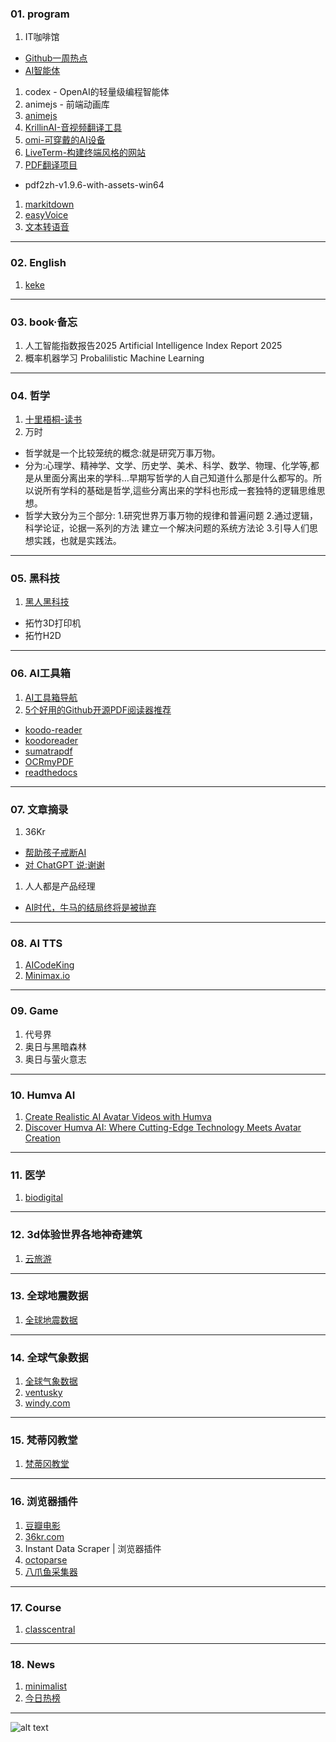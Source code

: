 ### 01. program
1. IT咖啡馆
  - [Github一周热点](https://v.douyin.com/Q5XXQWuH7WA/)
  - [AI智能体](https://v.douyin.com/TmVsqumVXA4/)
1. codex - OpenAI的轻量级编程智能体
1. animejs - 前端动画库
1. [animejs](https://animejs.com/)
1. [KrillinAI-音视频翻译工具](https://github.com/krillinai/KrillinAI)
1. [omi-可穿戴的AI设备](https://docs.oml.me)
1. [LiveTerm-构建终端风格的网站](https://github.com/Cveinnt/LiveTerm)
1. [PDF翻译项目](https://github.com/Byaidu/PDFMathTranslate/releases)
  - pdf2zh-v1.9.6-with-assets-win64
1. [markitdown](https://github.com/microsoft/markitdown)
1. [easyVoice](https://github.com/cosin2077/easyVoice)
1. [文本转语音](https://easyvoice.ioplus.tech/generate)
---
### 02. English
1. [keke](https://kekenet.com)
---
### 03. book·备忘
1. 人工智能指数报告2025 Artificial Intelligence Index Report 2025
1. 概率机器学习 Probalilistic Machine Learning
---
### 04. 哲学
1. [十里梧桐-读书](https://v.douyin.com/ev-Y_QsiMNU/)
1. 万时
  - 哲学就是一个比较笼统的概念:就是研究万事万物。
  - 分为:心理学、精神学、文学、历史学、美术、科学、数学、物理、化学等,都是从里面分离出来的学科…早期写哲学的人自己知道什么那是什么都写的。所以说所有学科的基础是哲学,這些分离出来的学科也形成一套独特的逻辑思维思想。
  - 哲学大致分为三个部分:
    1.研究世界万事万物的规律和普遍问题
    2.通过逻辑，科学论证，论据一系列的方法
    建立一个解决问题的系统方法论
    3.引导人们思想实践，也就是实践法。
---
### 05. 黑科技
1. [黑人黑科技](https://v.douyin.com/_rWbTftP7G0/)
  - 拓竹3D打印机
  - 拓竹H2D
---
### 06. AI工具箱
1. [AI工具箱导航](https://promptchoose.com/)
1. [5个好用的Github开源PDF阅读器推荐](https://promptchoose.com/ai-tools/github-open-source-pdf-reader/)
  - [koodo-reader](https://github.com/koodo-reader/koodo-reader)
  - [koodoreader](https://web.koodoreader.com/)
  - [sumatrapdf](https://github.com/sumatrapdfreader/sumatrapdf)
  - [OCRmyPDF](https://github.com/ocrmypdf/OCRmyPDF)
  - [readthedocs](https://about.readthedocs.com/)
---
### 07. 文章摘录
1. 36Kr
  - [帮助孩子戒断AI](https://www.36kr.com/p/3259829834923785)
  - [对 ChatGPT 说:谢谢](https://www.36kr.com/p/3259665580814593)
1. 人人都是产品经理
  - [AI时代，牛马的结局终将是被抛弃](https://www.woshipm.com/ai/6207607.html)
---
### 08. AI TTS
1. [AICodeKing](https://www.youtube.com/watch?v=OyrS-lX_sLk)
1. [Minimax.io](https://minimax.io/audio)
---
### 09. Game
1. 代号界
1. 奥日与黑暗森林
1. 奥日与萤火意志
---
### 10. Humva AI
1. [Create Realistic AI Avatar Videos with Humva](https://www.youtube.com/watch?v=Yts9ZuwXNMQ)
1. [Discover Humva AI: Where Cutting-Edge Technology Meets Avatar Creation](https://www.youtube.com/watch?v=sF_E9r0JeMQ)
---
### 11. 医学
1. [biodigital](https://human.biodigital.com/login?returnUrl=/explore)
---
### 12. 3d体验世界各地神奇建筑
1. [云旅游](https://funes.world/models/?ref=home_menu#EasternStatePenitentiary)
---
### 13. 全球地震数据
1. [全球地震数据](https://seismic-explorer.concord.org)
---
### 14. 全球气象数据
1. [全球气象数据](https://earth.nullschool.net/)
1. [ventusky](https://www.ventusky.com/)
1. [windy.com](https://windy.com)
---
### 15. 梵蒂冈教堂
1. [梵蒂冈教堂](https://virtual.basilicasanpietro.va/en/basilica-viewer/st-peters-square)
---
### 16. 浏览器插件
1. [豆瓣电影](https://movie.douban.com/top250)
1. [36kr.com](https://36kr.com)
1. Instant Data Scraper | 浏览器插件
1. [octoparse](https://octoparse.com)
1. [八爪鱼采集器](https://bazhuayu.com)
---
### 17. Course
1. [classcentral](https://www.classcentral.com/)
---
### 18. News
1. [minimalist](https://www.newsminimalist.com/)
1. [今日热榜](https://tophub.today/)
---
![alt text](https://upload-bbs.miyoushe.com/upload/2022/11/01/266607709/8a4e0f1bd9c9d18fbf59a25067d88c17_6123688207744398733.jpg?x-oss-process=image//resize,s_600/quality,q_80/auto-orient,0/interlace,1/format,jpg)

